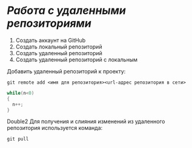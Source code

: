 # ***Работа с удаленными репозиториями***
1. Создать аккаунт на GitHub
2. Создать локальный репозиторий 
3. Создать удаленный репозиторий
4. Создать удаленный репозиторий с локальным

Добавить удаленный репозиторий к проекту:
```
git remote add <имя для репозитория><url-адрес репозитория в сети>
```
```C#
while(n<0)
{
  n++;
}
```
Double2
Для получения и слияния изменений из удаленного репозитория используется команда:
```
git pull
```
